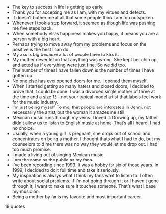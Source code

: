 - The key to success in life is getting up early.
 - Thank you for accepting me as I am, with my virtues and defects.
 - It doesn’t bother me at all that some people think I am too outspoken.
 - Whenever I took a step forward, it seemed as though life was pushing me five steps back.
 - When somebody elses happiness makes you happy, it means you are a person with a big heart.
 - Perhaps trying to move away from my problems and focus on the positive is the best I can do.
 - My ass is big because a lot of people have to kiss it.
 - My mother never let on that anything was wrong. She kept her chin up and acted as if everything were just fine. So we did too.
 - The number of times I have fallen down is the number of times I have gotten up.
 - No one else has ever opened doors for me. I opened them myself.
 - When I started getting so many haters and closed doors, I decided to prove that it could be done. I was a divorced single mother of three at the time and a size 12 – not your typical model artist that labels feel work for the music industry.
 - I’m just being myself. To me, that people are interested in Jenni, not necessarily the artist, but the woman it amazes me still.
 - Mexican music runs through my veins. I loved it. Growing up, my father didn’t allow us to listen to English music at home. That’s all I heard. I had no choice.
 - Usually, when a young girl is pregnant, she drops out of school and concentrates on being a mother. I thought thats what I had to do, but my counselors told me there was no way they would let me drop out. I had too much promise.
 - I made a living out of singing Mexican music.
 - I am the same as the public as my fans.
 - I’ve been recording since 1993. It was a hobby for six of those years. In 1999, I decided to do it full time and take it seriously.
 - My inspiration is always what I think my fans want to listen to. I often write about social problems. If I’m not going through it or I haven’t gone through it, I want to make sure it touches someone. That’s what I base my music on.
 - Being a mother by far is my favorite and most important career.

19 quotes